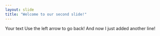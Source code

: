 ```yaml
---
layout: slide
title: "Welcome to our second slide!"
---
```

Your text
Use the left arrow to go back!
And now I just added another line!
